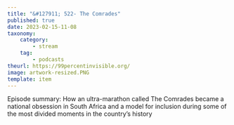 ```yaml
---
title: "&#127911; 522- The Comrades"
published: true
date: 2023-02-15-11-08
taxonomy:
    category:
        - stream
    tag:
        - podcasts
theurl: https://99percentinvisible.org/
image: artwork-resized.PNG
template: item
---
```


Episode summary: How an ultra-marathon called The Comrades became a national obsession in South Africa and a model for inclusion during some of the most divided moments in the country&rsquo;s history
